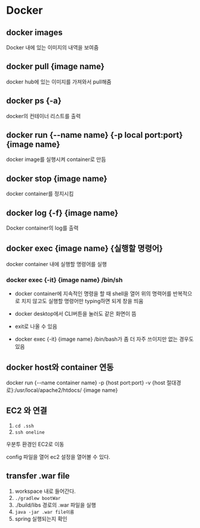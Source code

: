 # Docker

## docker images

Docker 내에 있는 이미지의 내역을 보여줌

## docker pull {image name}

docker hub에 있는 이미지를 가져와서 pull해줌

## docker ps {-a}

docker의 컨테이너 리스트를 출력

## docker run {--name name} {-p local port:port} {image name}

docker image를 실행시켜 container로 만듬

## docker stop {image name}

docker container를 정지시킴

## docker log {-f} {image name}

Docker container의 log를 출력

## docker exec {image name} {실행할 명령어}

docker container 내에 실행할 명령어를 실행

### docker exec {-it} {image name} /bin/sh

- docker container에 지속적인 명령을 할 때 shell을 열어 위의 명력어를 반복적으로 치지 않고도 실행할 명령어만 typing하면 되게 창을 띄움

- docker desktop에서 CLI버튼을 눌러도 같은 화면이 뜸
- exit로 나올 수 있음
- docker exec {-it} {image name} /bin/bash가 좀 더 자주 쓰이지만 없는 경우도 있음

## docker host와 container 연동

docker run {--name container name} -p {host port:port} -v {host 절대경로}:/usr/local/apache2/htdocs/ {image name}



## EC2 와 연결

1. ```cd .ssh```
2. ```ssh oneline```

우분투 환경인 EC2로 이동

config 파일을 열어 ec2 설정을 열어볼 수 있다.



## transfer .war file

1. workspace 내로 들어간다.
2. ```./gradlew bootWar```
3. ./build/libs 경로의 .war 파일을 실행
4. ```java -jar .war file이름```
5. spring 실행되는지 확인